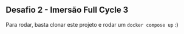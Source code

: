 ## Desafio 2 - Imersão Full Cycle 3

Para rodar, basta clonar este projeto e rodar um `docker compose up` :)
